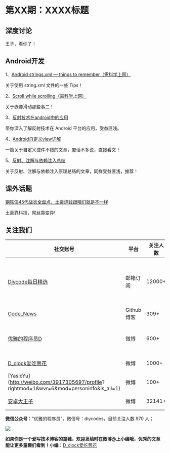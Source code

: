 # 第XX期：XXXX标题

## 深度讨论

[]()

王子，看你了！

## Android开发

1、[Android strings.xml — things to remember（需科学上网）](https://medium.com/@dmytrodanylyk/android-strings-xml-things-to-remember-c155025bb8bb)

关于使用 string.xml 文件的一些 Tips！

2、[Scroll while scrolling（需科学上网）](https://medium.com/@ozodrukh/scroll-while-scrolling-d2a39e6468d)

关于嵌套滑动那些事二！

3、[反射技术在android中的应用](http://blog.csdn.net/tiefeng0606/article/details/51700866)

带你深入了解反射技术在 Android 平台的应用，受益匪浅。

4、[Android自定义view详解](http://shaohui.xyz/2016/07/08/Android%E8%87%AA%E5%AE%9A%E4%B9%89view%E8%AF%A6%E8%A7%A3/)

一篇关于自定义控件不错的文章，废话不多说，直接看文！

5、[反射、注解与依赖注入总结](http://sunfusheng.com/java/2016/04/12/reflection-annotation-injection.html)

关于反射、注解与依赖注入原理总结的文章，同样受益匪浅，推荐！


## 课外话题

[钢铁侠45代战衣全盘点，土豪烧钱跟咱们就是不一样](https://zhuanlan.zhihu.com/p/21605233)

土豪靠科技，屌丝靠变异!

## 关注我们

| 社交账号  |  平台  | 关注人数 | 说明 |
| -------- | -------- | -------- | -------- |
| [Diycode每日精选](http://list.qq.com/cgi-bin/qf_invite?id=d469993d2c888e971c0fbb2309c4d84256968386b126b967)|   邮箱订阅  | 12000+ | 每日分享一次Android、iOS、Swfit技术干货  |
| [Code_News](https://github.com/DiyCodes/code_news) |    Github博客  |309+ | 每日邮件推送列表  |
| [优雅的程序员D](http://weibo.com/u/5891258264) |   微博  | 600+ | 官方微博，每日分享开源信息  |
| [D_clock爱吃葱花](http://weibo.com/u/2480694892)  |   微博  | 1000+ | 日报发起人  |
|[YasicYu](http://weibo.com/3917305697/profile? rightmod=1&wvr=6&mod=personinfo&is_all=1)  |   微博  | 100+ | 日报发起人  |
|[安卓大王子](http://weibo.com/apkbus/)   |   微博  | 32141+ | 日报发起人  |



**微信公众号：**“优雅的程序员”，微信号：diycodes，目前关注人数 970 人；

![](http://upload-images.jianshu.io/upload_images/1846413-b42abfa70f909099.jpg?imageMogr2/auto-orient/strip%7CimageView2/2/w/1240)

**如果你是一个爱写技术博客的童鞋，欢迎发稿时在微博@上小编哦，优秀的文章能让更多童鞋们看到！小编：**[D_clock爱吃葱花](http://weibo.com/2480694892/profile?rightmod=1&wvr=6&mod=personinfo&is_all=1)